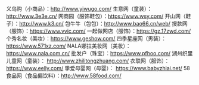 义乌购（小商品）：http://www.yiwugo.com/
生意网（童装）：http://www.3e3e.cn/
网商园（服饰鞋包）：https://www.wsy.com/
开山网（鞋子）：http://www.k3.cn/
包牛牛（包包）：http://www.bao66.cn/web/
搜款网（服饰）：https://www.vvic.com/
一起做网店（服饰）：https://gz.17zwd.com/
个秀名妆（美妆）：https://www.geshow.com/
四季星座网（男装）：https://www.571xz.com/
NALA娜拉美妆网（美妆）：https://www.nala.com.cn/
批发户（珠宝）：https://www.pfhoo.com/
湖州织里儿童网（童装）：
http://www.zhilitongzhuang.com/
衣联网（服饰）：https://www.eelly.com/
挚爱母婴网（母婴）：
https://www.babyzhiai.net/
58食品网（食品偏饮料）：http://www.58food.com/

